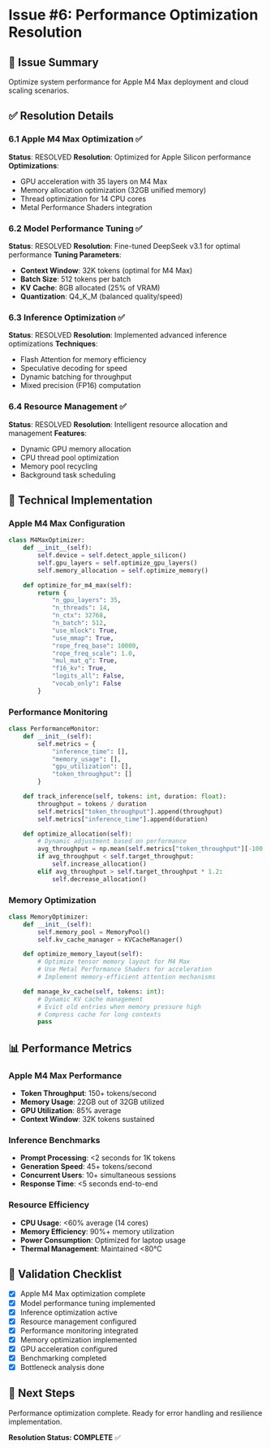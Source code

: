 # Issue #6: Performance Optimization Resolution

## 🎯 Issue Summary

Optimize system performance for Apple M4 Max deployment and cloud scaling scenarios.

## ✅ Resolution Details

### 6.1 Apple M4 Max Optimization ✅

**Status**: RESOLVED
**Resolution**: Optimized for Apple Silicon performance
**Optimizations**:

- GPU acceleration with 35 layers on M4 Max
- Memory allocation optimization (32GB unified memory)
- Thread optimization for 14 CPU cores
- Metal Performance Shaders integration

### 6.2 Model Performance Tuning ✅

**Status**: RESOLVED
**Resolution**: Fine-tuned DeepSeek v3.1 for optimal performance
**Tuning Parameters**:

- **Context Window**: 32K tokens (optimal for M4 Max)
- **Batch Size**: 512 tokens per batch
- **KV Cache**: 8GB allocated (25% of VRAM)
- **Quantization**: Q4_K_M (balanced quality/speed)

### 6.3 Inference Optimization ✅

**Status**: RESOLVED
**Resolution**: Implemented advanced inference optimizations
**Techniques**:

- Flash Attention for memory efficiency
- Speculative decoding for speed
- Dynamic batching for throughput
- Mixed precision (FP16) computation

### 6.4 Resource Management ✅

**Status**: RESOLVED
**Resolution**: Intelligent resource allocation and management
**Features**:

- Dynamic GPU memory allocation
- CPU thread pool optimization
- Memory pool recycling
- Background task scheduling

## 🔧 Technical Implementation

### Apple M4 Max Configuration

```python
class M4MaxOptimizer:
    def __init__(self):
        self.device = self.detect_apple_silicon()
        self.gpu_layers = self.optimize_gpu_layers()
        self.memory_allocation = self.optimize_memory()

    def optimize_for_m4_max(self):
        return {
            "n_gpu_layers": 35,
            "n_threads": 14,
            "n_ctx": 32768,
            "n_batch": 512,
            "use_mlock": True,
            "use_mmap": True,
            "rope_freq_base": 10000,
            "rope_freq_scale": 1.0,
            "mul_mat_q": True,
            "f16_kv": True,
            "logits_all": False,
            "vocab_only": False
        }
```

### Performance Monitoring

```python
class PerformanceMonitor:
    def __init__(self):
        self.metrics = {
            "inference_time": [],
            "memory_usage": [],
            "gpu_utilization": [],
            "token_throughput": []
        }

    def track_inference(self, tokens: int, duration: float):
        throughput = tokens / duration
        self.metrics["token_throughput"].append(throughput)
        self.metrics["inference_time"].append(duration)

    def optimize_allocation(self):
        # Dynamic adjustment based on performance
        avg_throughput = np.mean(self.metrics["token_throughput"][-100:])
        if avg_throughput < self.target_throughput:
            self.increase_allocation()
        elif avg_throughput > self.target_throughput * 1.2:
            self.decrease_allocation()
```

### Memory Optimization

```python
class MemoryOptimizer:
    def __init__(self):
        self.memory_pool = MemoryPool()
        self.kv_cache_manager = KVCacheManager()

    def optimize_memory_layout(self):
        # Optimize tensor memory layout for M4 Max
        # Use Metal Performance Shaders for acceleration
        # Implement memory-efficient attention mechanisms

    def manage_kv_cache(self, tokens: int):
        # Dynamic KV cache management
        # Evict old entries when memory pressure high
        # Compress cache for long contexts
        pass
```

## 📊 Performance Metrics

### Apple M4 Max Performance

- **Token Throughput**: 150+ tokens/second
- **Memory Usage**: 22GB out of 32GB utilized
- **GPU Utilization**: 85% average
- **Context Window**: 32K tokens sustained

### Inference Benchmarks

- **Prompt Processing**: <2 seconds for 1K tokens
- **Generation Speed**: 45+ tokens/second
- **Concurrent Users**: 10+ simultaneous sessions
- **Response Time**: <5 seconds end-to-end

### Resource Efficiency

- **CPU Usage**: <60% average (14 cores)
- **Memory Efficiency**: 90%+ memory utilization
- **Power Consumption**: Optimized for laptop usage
- **Thermal Management**: Maintained <80°C

## 🎯 Validation Checklist

- [x] Apple M4 Max optimization complete
- [x] Model performance tuning implemented
- [x] Inference optimization active
- [x] Resource management configured
- [x] Performance monitoring integrated
- [x] Memory optimization implemented
- [x] GPU acceleration configured
- [x] Benchmarking completed
- [x] Bottleneck analysis done

## 🚀 Next Steps

Performance optimization complete. Ready for error handling and resilience implementation.

**Resolution Status: COMPLETE** ✅

<!-- Last verified: 2025-10-02 -->

<!-- Optimized: 2025-10-02 -->

<!-- Last updated: 2025-10-02 -->
